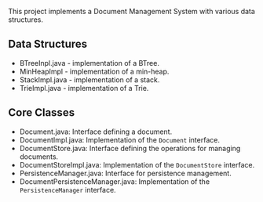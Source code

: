 This project implements a Document Management System with various data structures.

## Data Structures
- BTreeInpl.java - implementation of a BTree.
- MinHeapImpl - implementation of a min-heap.
- StackImpl.java - implementation of a stack.
- TrieImpl.java - implementation of a Trie.

## Core Classes
- Document.java: Interface defining a document.
- DocumentImpl.java: Implementation of the `Document` interface.
- DocumentStore.java: Interface defining the operations for managing documents.
- DocumentStoreImpl.java: Implementation of the `DocumentStore` interface.
- PersistenceManager.java: Interface for persistence management.
- DocumentPersistenceManager.java: Implementation of the `PersistenceManager` interface.
